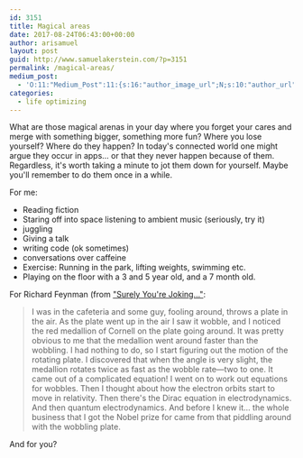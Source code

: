 ```yaml
---
id: 3151
title: Magical areas
date: 2017-08-24T06:43:00+00:00
author: arisamuel
layout: post
guid: http://www.samuelakerstein.com/?p=3151
permalink: /magical-areas/
medium_post:
  - 'O:11:"Medium_Post":11:{s:16:"author_image_url";N;s:10:"author_url";N;s:11:"byline_name";N;s:12:"byline_email";N;s:10:"cross_link";s:2:"no";s:2:"id";N;s:21:"follower_notification";s:3:"yes";s:7:"license";s:19:"all-rights-reserved";s:14:"publication_id";s:2:"-1";s:6:"status";s:4:"none";s:3:"url";N;}'
categories:
  - life optimizing
---
```

What are those magical arenas in your day where you forget your cares and merge with something bigger, something more fun? Where you lose yourself? Where do they happen? In today's connected world one might argue they occur in apps... or that they never happen because of them. Regardless, it's worth taking a minute to jot them down for yourself. Maybe you'll remember to do them once in a while.

For me:
<ul>
 	<li>Reading fiction</li>
 	<li>Staring off into space listening to ambient music (seriously, try it)</li>
 	<li>juggling</li>
 	<li>Giving a talk</li>
 	<li>writing code (ok sometimes)</li>
 	<li>conversations over caffeine</li>
 	<li>Exercise: Running in the park, lifting weights, swimming etc.</li>
 	<li>Playing on the floor with a 3 and 5 year old, and a 7 month old.</li>
</ul>
For Richard Feynman (from <a href="https://www.amazon.com/Surely-Feynman-Adventures-Curious-Character/dp/0393316041">"Surely You're Joking..."</a>:
<blockquote>I was in the cafeteria and some guy, fooling around, throws a plate in the air. As the plate went up in the air I saw it wobble, and I noticed the red medallion of Cornell on the plate going around. It was pretty obvious to me that the medallion went around faster than the wobbling. I had nothing to do, so I start figuring out the motion of the rotating plate. I discovered that when the angle is very slight, the medallion rotates twice as fast as the wobble rate—two to one. It came out of a complicated equation! I went on to work out equations for wobbles. Then I thought about how the electron orbits start to move in relativity. Then there's the Dirac equation in electrodynamics. And then quantum electrodynamics. And before I knew it… the whole business that I got the Nobel prize for came from that piddling around with the wobbling plate.</blockquote>
And for you?